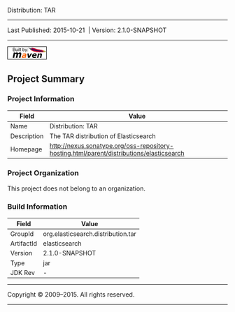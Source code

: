 Distribution: TAR

------------------------------------------------------------------------

<span id="publishDate">Last Published: 2015-10-21</span>  | <span id="projectVersion">Version: 2.1.0-SNAPSHOT</span>

------------------------------------------------------------------------

[![Built by Maven](./images/logos/maven-feather.png)](http://maven.apache.org/ "Built by Maven")

Project Summary
---------------

### Project Information

| Field       | Value                                                                                      |
|-------------|--------------------------------------------------------------------------------------------|
| Name        | Distribution: TAR                                                                          |
| Description | The TAR distribution of Elasticsearch                                                      |
| Homepage    | <http://nexus.sonatype.org/oss-repository-hosting.html/parent/distributions/elasticsearch> |

### Project Organization

This project does not belong to an organization.

### Build Information

| Field      | Value                              |
|------------|------------------------------------|
| GroupId    | org.elasticsearch.distribution.tar |
| ArtifactId | elasticsearch                      |
| Version    | 2.1.0-SNAPSHOT                     |
| Type       | jar                                |
| JDK Rev    | -                                  |

------------------------------------------------------------------------

Copyright © 2009–2015. All rights reserved.

------------------------------------------------------------------------


